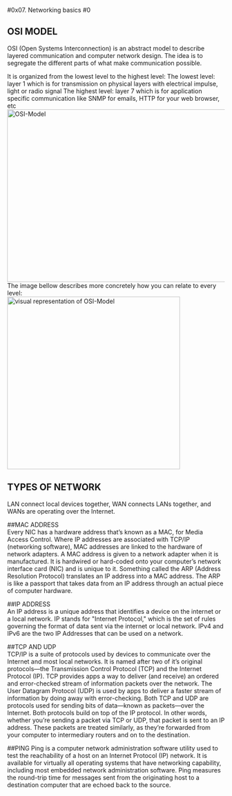 #0x07. Networking basics #0

## OSI MODEL  
OSI (Open Systems Interconnection) is an abstract model to describe layered communication and computer network design. The idea is to segregate the different parts of what make communication possible.

It is organized from the lowest level to the highest level:
The lowest level: layer 1 which is for transmission on physical layers with electrical impulse, light or radio signal
The highest level: layer 7 which is for application specific communication like SNMP for emails, HTTP for your web browser, etc  
<img src="https://pbs.twimg.com/media/EcWUf0sXsAAv4_c.png" alt="OSI-Model" width="550" height="400"/>  
The image bellow describes more concretely how you can relate to every level:  
<img src="https://i.imgur.com/1w3wlKp.jpeg" alt="visual representation of OSI-Model" height="400"/>

## TYPES OF NETWORK  
LAN connect local devices together, WAN connects LANs together, and WANs are operating over the Internet.

##MAC ADDRESS  
Every NIC has a hardware address that’s known as a MAC, for Media Access Control. Where IP addresses are associated with TCP/IP (networking software), MAC addresses are linked to the hardware of network adapters.
A MAC address is given to a network adapter when it is manufactured. It is hardwired or hard-coded onto your computer’s network interface card (NIC) and is unique to it.
Something called the ARP (Address Resolution Protocol) translates an IP address into a MAC address. The ARP is like a passport that takes data from an IP address through an actual piece of computer hardware.

##IP ADDRESS  
An IP address is a unique address that identifies a device on the internet or a local network. IP stands for "Internet Protocol," which is the set of rules governing the format of data sent via the internet or local network.
IPv4 and IPv6 are the two IP Addresses that can be used on a network.

##TCP AND UDP  
TCP/IP is a suite of protocols used by devices to communicate over the Internet and most local networks. It is named after two of it’s original protocols—the Transmission Control Protocol (TCP) and the Internet Protocol (IP). TCP provides apps a way to deliver (and receive) an ordered and error-checked stream of information packets over the network. The User Datagram Protocol (UDP) is used by apps to deliver a faster stream of information by doing away with error-checking.
Both TCP and UDP are protocols used for sending bits of data—known as packets—over the Internet. Both protocols build on top of the IP protocol. In other words, whether you’re sending a packet via TCP or UDP, that packet is sent to an IP address. These packets are treated similarly, as they’re forwarded from your computer to intermediary routers and on to the destination.

##PING
Ping is a computer network administration software utility used to test the reachability of a host on an Internet Protocol (IP) network. It is available for virtually all operating systems that have networking capability, including most embedded network administration software.
Ping measures the round-trip time for messages sent from the originating host to a destination computer that are echoed back to the source.

